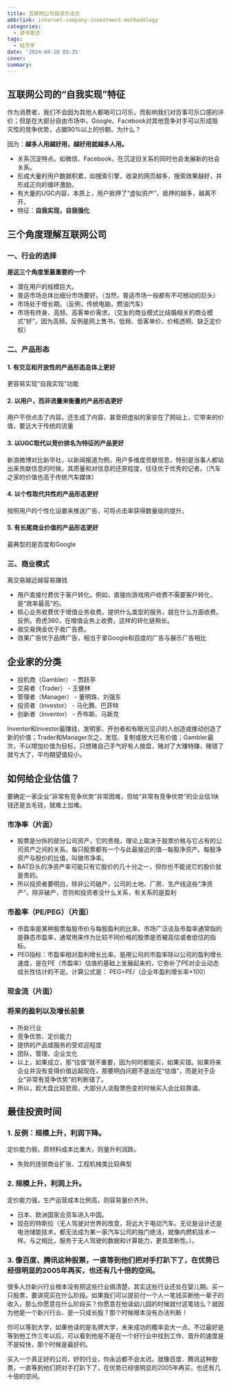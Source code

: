 ```yaml
---
title: 互联网公司投资方法论
abbrlink: internet-company-investment-methodology
categories:
  - 读书笔记
tags:
  - 经济学
date: '2024-04-20 03:35'
cover:
summary:
---
```


## 互联网公司的“自我实现”特征

作为消费者，我们不会因为其他人都喝可口可乐，而影响我们对百事可乐口感的评价；但是在大部分自由市场中，Google、Facebook对其他竞争对手可以形成毁灭性的竞争优势，占据90%以上的份额。为什么？

因为：**越多人用越好用，越好用就越多人用。**

- 关系沉淀特点。如微信、Facebook，在沉淀旧关系的同时也会发展新的社会关系。
- 形成大量的用户数据积累，如搜索引擎，收录的网页越多，搜索效果越好，并形成正向的循环激励。
- 有大量的UGC内容，本质上，用户抵押了“虚拟资产”，抵押的越多，越离不开。
- 特征：**自我实现，自我强化**


## 三个角度理解互联网公司

### 一、行业的选择

**是这三个角度里最重要的一个**

- 潜在用户的规模巨大。
- 普适市场总体比细分市场要好。（当然，普适市场一般都有不可撼动的巨头）
- 市场处于增长期。（反例，传统电脑，燃油汽车）
- 市场有终身、高频、高客单价需求。（交友的商业模式比结婚相关的商业模式“好”，因为高频。反例是网上售书，低频、低客单价、价格透明、缺乏定价权）
  

### 二、产品形态

#### 1. 有交互和开放性的产品形态总体上更好
更容易实现“自我实现”功能

#### 2. 以用户，而非流量来衡量的产品形态更好
用户不但点击了内容，还生成了内容，甚至把虚拟的家安在了网站上，它带来的价值，要远大于传统的流量

#### 3. 以UGC取代以竞价排名为特征的产品更好
新浪微博对比新华社，以新闻报道为例，用户多维度贡献信息，特别是当事人都站出来贡献信息的时候，其质量和对信息的还原程度，往往优于优秀的记者。（汽车之家的价值也高于传统汽车媒体）

#### 4. 以个性取代共性的产品形态更好
按照用户的个性化设置来推送广告，可将点击率获得数量级的提升。

#### 5. 有长尾商业价值的产品形态更好
最典型的是百度和Google


### 三、商业模式

离交易越近越容易赚钱

- 用户直接付费优于客户转化。例如，直接向游戏用户收费不需要客户转化，是“效率最高”的。
- 核心业务收费优于增值业务收费。提供什么类型的服务，就在什么方面收费。反例，奇虎360，在增值业务上收费，这样的转化链稍长。
- 收交易佣金优于收广告费。
- 效果广告优于品牌广告，相当于拿Google和百度的广告与展示广告相比


## 企业家的分类

- 投机商（Gambler） - 贾跃亭
- 交易者（Trader） - 王健林
- 管理者（Manager） - 董明珠、刘强东
- 投资者（Investor） - 马化腾、巴菲特
- 创新者（Inventor） - 乔布斯、马斯克

Inventor和Investor最赚钱，发明家、开创者和有眼光见识的人创造或推动创造了新的价值；Trader和Manager次之，发现、复制或放大已有价值；Gambler最次，不以增加价值为目标，只想赌自己手气好有人接盘，赌对了大赚特赚，赌错了就亏大了，平均期望值较小。

  

## 如何给企业估值？

要确定一家企业“非常有竞争优势”非常困难，但给“非常有竞争优势”的企业估1块钱还是五毛钱，就难上加难。

### 市净率（片面）

- 股票是分拆的部分公司资产，它的贵贱，理论上取决于股票价格与它占有的公司资产之间的关系。每只股票都有一个与此最接近的值--每股净资产。每股净资产与股价的比值，叫做市净率。
- BAT巨头的净资产率可能只有它股价的几十分之一，但你也不能说它的股价就是贵的。
- 所以投资者要明白，除非公司破产，公司的土地、厂房、生产线这些“净资产”，除非破产，否则和投资者没什么关系，有关系的是盈利

### 市盈率（PE/PEG）（片面）

- 市盈率是某种股票每股市价与每股盈利的比率。市场广泛谈及市盈率通常指的是静态市盈率，通常用来作为比较不同价格的股票是否被高估或者低估的指标。
- PEG指标：市盈率相对盈利增长比率。是用公司的市盈率除以公司的盈利增长速度，是在PE（市盈率）估值的基础上发展起来的，它弥补了PE对企业动态成长性估计的不足。计算公式是： PEG=PE/（企业年盈利增长率*100）

### 现金流（片面）

### 将来的盈利以及增长前景

- 所处行业
- 竞争优势、定价能力
- 提供的产品或服务的受欢迎程度
- 团队、管理、企业文化
- 以上，如果成立，那“估值”就不重要，因为何时都能买，如果买错。如果将来企业并没有变得价值远超现在，那要明白问题不是出在“估值”，而是对于企业“非常有竞争优势”的判断错了。
- 所以，趁大盘比较悲观，大部分人谈股票色变的时候买入会比较靠谱。

  

## 最佳投资时间

### 1. 反例：规模上升，利润下降。
定价能力弱，原材料成本比重大，则量升利润跌。
- 失败的连锁商业扩张、工程机械类比较典型

### 2. 规模上升，利润上升。
定价能力强，生产运营成本比例高，则容易量价齐升。

- 日本、欧洲国家合资车进入中国。
- 现在的特斯拉（无人驾驶对世界的改变，将远大于电动汽车。无论是设计还是电池储能技术，都无法成为某一家汽车公司的独门绝活，就像内燃机技术一样。与之相比，服务于无人驾驶的数据和计算能力，更具垄断性。）。

### 3. 像百度、腾讯这种股票，一直等到他们把对手打趴下了，在优势已经很明显的2005年再买，也还有几十倍的空间。

很多人炒新兴行业根本没有把这些行业搞清楚，其实这些行业还处在婴儿期。买一只股票，要讲究买在什么阶段。如果我们可以提前付一个人一笔钱买断他一辈子的收入，那么你愿意在什么阶段买？你愿意在他读幼儿园的时候就付这笔钱么？就因为他是一个新兴行业、是一只成长股？那个时候根本没有办法判断！

你可以等到大学，如果他读的是名牌大学，未来成功的概率会大一点。不过最好是等到他工作三年以后，可以看到他是不是在一个好行业中找到工作、晋升的速度是不是较快，那个时候是最好的。

买入一个真正好的公司，好的行业，你永远都不会太迟。就像百度、腾讯这种股票，一直等到他们把对手打趴下了，在优势已经很明显的2005年再买，也还有几十倍的空间。